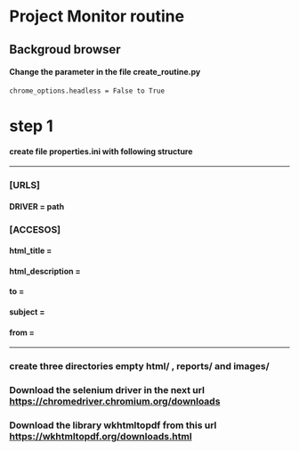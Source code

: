 # Project Monitor routine

## Backgroud browser

#### Change the parameter in the file create_routine.py 

```chrome_options.headless = False to True```


# step 1

#### create file properties.ini with following structure

---------------------------------------------------------

### [URLS]
#### DRIVER = path

### [ACCESOS]

#### html_title = 
#### html_description = 
#### to = 
#### subject = 
#### from = 

----------------------------------------------------------

### create three directories empty html/ , reports/ and images/


### Download the selenium driver in the next url https://chromedriver.chromium.org/downloads
### Download the library wkhtmltopdf from this url https://wkhtmltopdf.org/downloads.html

